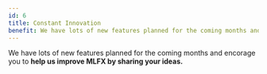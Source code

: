 ```yaml
---
id: 6
title: Constant Innovation
benefit: We have lots of new features planned for the coming months and encourage you to help us improve MLFX by sharing your ideas with us.
---
```


We have lots of new features planned for the coming months and encorage you to **help us improve MLFX by sharing your ideas.**